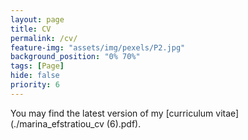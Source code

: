 ```yaml
---
layout: page
title: CV
permalink: /cv/
feature-img: "assets/img/pexels/P2.jpg"
background_position: "0% 70%"
tags: [Page]
hide: false
priority: 6
---
```


You may find the latest version of my [curriculum vitae](./marina_efstratiou_cv (6).pdf).

